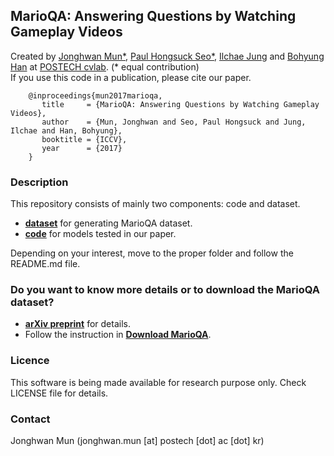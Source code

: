 ## MarioQA: Answering Questions by Watching Gameplay Videos 
 
Created by [Jonghwan Mun*](http://cvlab.postech.ac.kr/~jonghwan/), [Paul Hongsuck Seo*](https://sites.google.com/site/paulhseo/), [Ilchae Jung](http://cvlab.postech.ac.kr/~chey0313) and [Bohyung Han](http://cvlab.postech.ac.kr/~bhhan/) at [POSTECH cvlab](http://cvlab.postech.ac.kr/lab/). (\* equal contribution) <br />
If you use this code in a publication, please cite our paper.

```
    @inproceedings{mun2017marioqa,
       title     = {MarioQA: Answering Questions by Watching Gameplay Videos},
       author    = {Mun, Jonghwan and Seo, Paul Hongsuck and Jung, Ilchae and Han, Bohyung},
       booktitle = {ICCV},
       year      = {2017}
    }
```

### Description
  This repository consists of mainly two components: code and dataset.
  + [**dataset**](dataset/README.md) for generating MarioQA dataset.
  + [**code**](code/README.md) for models tested in our paper.
  
  Depending on your interest, move to the proper folder and follow the README.md file. 

### Do you want to know more details or to download the MarioQA dataset?
  + [**arXiv preprint**](https://arxiv.org/abs/1612.01669) for details.
  + Follow the instruction in [**Download MarioQA**]().
  

### Licence

This software is being made available for research purpose only.
Check LICENSE file for details.

### Contact

Jonghwan Mun (jonghwan.mun [at] postech [dot] ac [dot] kr)
